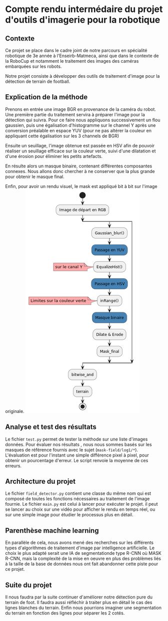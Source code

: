 # Compte rendu intermédaire du projet d'outils d'imagerie pour la robotique

## Contexte
Ce projet se place dans le cadre joint de notre parcours en spécialité robotique de 3e année à l'Enseirb-Matmeca, ainsi
que dans le contexte de la RoboCup et notamment le traitement des images des caméras embarquées sur les robots.

Notre projet consiste à développer des outils de traitement d'image pour la détection de terrain de football.

## Explication de la méthode

Prenons en entrée une image BGR en provenance de la caméra du robot.
Une première partie du traitement servira à préparer l'image pour la détection qui suivra. 
Pour ce faire nous appliquons successivement un flou gaussien, puis une égalisation d'histogramme sur le channel Y après 
une conversion préalable en espace YUV (pour ne pas altérer la couleur en appliquant cette égalisation sur les 3 channels de BGR)

Ensuite un seuillage, l'image obtenue est passée en HSV afin de pouvoir réaliser un seuillage efficace sur la couleur 
verte, suivi d'une dilatation et d'une érosion pour éliminer les petits artefacts.

En résulte alors un masque binaire, contenant différentes composantes connexes. Nous allons donc chercher à ne conserver 
que la plus grande pour obtenir le masque final.

Enfin, pour avoir un rendu visuel, le mask est appliqué bit à bit sur l'image originale.
![Alt text](./activite.png?raw=true "Title")

## Analyse et test des résultats 
Le fichier `test.py` permet de tester la méthode sur une liste d'images données.
Pour évaluer nos résultats , nous nous sommes basés sur les masques de référence fournis avec le sujet (`mask-field/log1/*`).
L'évaluation est pour l'instant une simple différence pixel à pixel, pour obtenir un pourcentage d'erreur. 
Le script renvoie la moyenne de ces erreurs.


## Architecture du projet
Le fichier `field_detector.py` contient une classe du même nom qui est composé de toutes les fonctions
nécessaires au traitement de l'image fournie.
Le fichier `main.py` est celui à lancer pour exécuter le projet. il peut se lancer au choix sur une vidéo pour 
afficher le rendu en temps réel, ou sur une simple image pour étudier le processus plus en détail.

## Parenthèse machine learning
En parallèle de cela, nous avons mené des recherches sur les différents types d'algorithmes de traitement d'image par 
intelligence artificielle. 
Le choix le plus adapté serait une IA de segmentationde type R-CNN où MASK R-CNN, mais la complexité de la mise en oeuvre
en plus des problèmes liés à la taille de la base de données nous ont fait abandonner cette piste pour ce projet.


## Suite du projet
Il nous faudra par la suite continuer d'améliorer notre détection pure du terrain de foot.
Il faudra aussi réfléchir à traiter plus en détail le cas des lignes blanches du terrain.
Enfin nous pourrions imaginer une segmentation du terrain en fonction des lignes pour séparer les 2 cotés.
